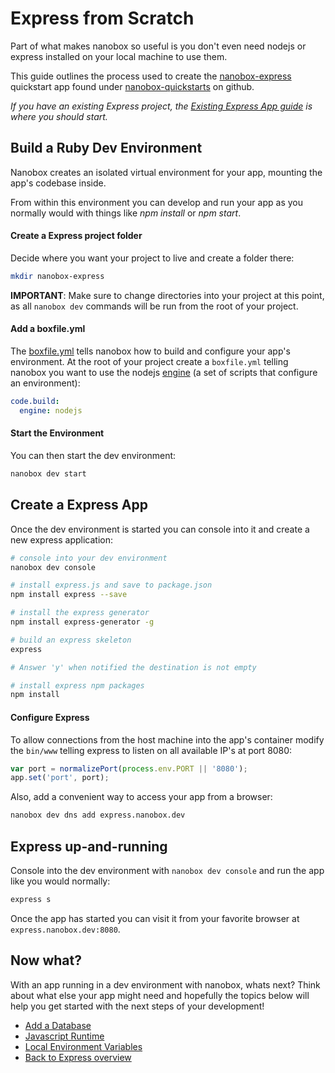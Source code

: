 # Express from Scratch
Part of what makes nanobox so useful is you don't even need nodejs or express installed on your local machine to use them.

This guide outlines the process used to create the <a href="https://github.com/nanobox-quickstarts/nanobox-express" target="\_blank">nanobox-express</a> quickstart app found under <a href="https://github.com/nanobox-quickstarts" target="\_blank">nanobox-quickstarts</a> on github.

*If you have an existing Express project, the [Existing Express App guide](/php/express/getting-started/existing-app) is where you should start.*

## Build a Ruby Dev Environment
Nanobox creates an isolated virtual environment for your app, mounting the app's codebase inside.

From within this environment you can develop and run your app as you normally would with things like *npm install* or *npm start*.

#### Create a Express project folder
Decide where you want your project to live and create a folder there:

```bash
mkdir nanobox-express
```

**IMPORTANT**: Make sure to change directories into your project at this point, as all `nanobox dev` commands will be run from the root of your project.

#### Add a boxfile.yml
The <a href="https://docs.nanobox.io/boxfile/" target="\_blank">boxfile.yml</a> tells nanobox how to build and configure your app's environment. At the root of your project create a `boxfile.yml` telling nanobox you want to use the nodejs <a href="https://docs.nanobox.io/engines/" target="\_blank">engine</a> (a set of scripts that configure an environment):

```yaml
code.build:
  engine: nodejs
```

#### Start the Environment
You can then start the dev environment:

```bash
nanobox dev start
```

## Create a Express App
Once the dev environment is started you can console into it and create a new express application:

```bash
# console into your dev environment
nanobox dev console

# install express.js and save to package.json
npm install express --save

# install the express generator
npm install express-generator -g

# build an express skeleton
express

# Answer 'y' when notified the destination is not empty

# install express npm packages
npm install
```

#### Configure Express
To allow connections from the host machine into the app's container modify the `bin/www` telling express to listen on all available IP's at port 8080:

```js
var port = normalizePort(process.env.PORT || '8080');
app.set('port', port);
```

Also, add a convenient way to access your app from a browser:

```bash
nanobox dev dns add express.nanobox.dev
```

## Express up-and-running
Console into the dev environment with `nanobox dev console` and run the app like you would normally:

```bash
express s
```

Once the app has started you can visit it from your favorite browser at `express.nanobox.dev:8080`.

## Now what?
With an app running in a dev environment with nanobox, whats next? Think about what else your app might need and hopefully the topics below will help you get started with the next steps of your development!

* [Add a Database](/nodejs/express/next-steps/add-a-database)
* [Javascript Runtime](/nodejs/express/next-steps/javascript-runtime)
* [Local Environment Variables](/nodejs/express/next-steps/local-evars)
* [Back to Express overview](/nodejs/express)
